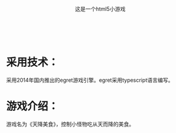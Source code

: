 <header>这是一个html5小游戏</header>
<br>
<h1>采用技术：</h1>
<p>
采用2014年国内推出的egret游戏引擎。egret采用typescript语言编写。
</p>
<h1>游戏介绍：</h1>
<p>
游戏名为《天降美食》，控制小怪物吃从天而降的美食。
</p>